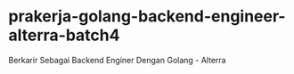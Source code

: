 # prakerja-golang-backend-engineer-alterra-batch4
Berkarir Sebagai Backend Enginer Dengan Golang - Alterra
